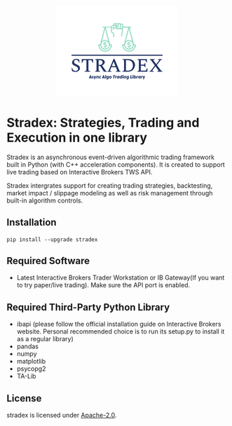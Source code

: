 <div align="center">
<img src="assets/stradex-logo.png" width="55%">
</div>

# Stradex: Strategies, Trading and Execution in one library

Stradex is an asynchronous event-driven algorithmic trading framework built in Python (with C++ acceleration components). It is created to support live trading based on Interactive Brokers TWS API.

Stradex intergrates support for creating trading strategies, backtesting, market impact / slippage modeling as well as risk management through built-in algorithm controls.

## Installation
```
pip install --upgrade stradex
```

## Required Software
+ Latest Interactive Brokers Trader Workstation or IB Gateway(If you want to try paper/live trading). Make sure the API port is enabled.

## Required Third-Party Python Library
+ ibapi (please follow the official installation guide on Interactive Brokers website. Personal recommended choice is to run its setup.py to install it as a regular library)
+ pandas
+ numpy
+ matplotlib
+ psycopg2
+ TA-Lib

## License
stradex is licensed under [Apache-2.0](https://www.apache.org/licenses/LICENSE-2.0.txt).
